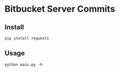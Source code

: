 # Bitbucket Server Commits

## Install
```
pip install requests
```

## Usage
```
python main.py -h
```